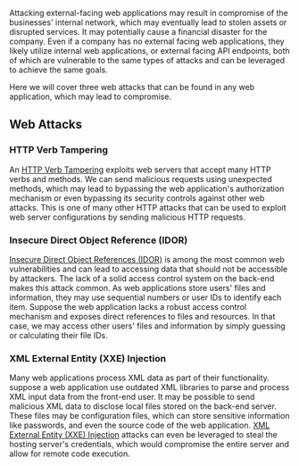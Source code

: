 Attacking external-facing web applications may result in compromise of the businesses' internal network, which may eventually lead to stolen assets or disrupted services. It may potentially cause a financial disaster for the company. Even if a company has no external facing web applications, they likely utilize internal web applications, or external facing API endpoints, both of which are vulnerable to the same types of attacks and can be leveraged to achieve the same goals.

Here we will cover three web attacks that can be found in any web application, which may lead to compromise.

## Web Attacks

### HTTP Verb Tampering

An [HTTP Verb Tampering](https://owasp.org/www-project-web-security-testing-guide/v41/4-Web_Application_Security_Testing/07-Input_Validation_Testing/03-Testing_for_HTTP_Verb_Tampering) exploits web servers that accept many HTTP verbs and methods. We can send malicious requests using unexpected methods, which may lead to bypassing the  web application's authorization mechanism or even bypassing its security controls against other web attacks. This is one of many other HTTP attacks that can be used to exploit web server configurations by sending malicious HTTP requests.

### Insecure Direct Object Reference (IDOR)

[Insecure Direct Object References (IDOR)](https://owasp.org/www-project-web-security-testing-guide/latest/4-Web_Application_Security_Testing/05-Authorization_Testing/04-Testing_for_Insecure_Direct_Object_References) is among the most common web vulnerabilities and can lead to accessing data that should not be accessible by attackers. The lack of a solid access control system on the back-end makes this attack common. As web applications store users' files and information, they may use sequential numbers or user IDs to identify each item. Suppose the web application lacks a robust access control mechanism and exposes direct references to files and resources. In that case, we may access other users' files and information by simply guessing or calculating their file IDs.

### XML External Entity (XXE) Injection

Many web applications process XML data as part of their functionality. suppose a web application use outdated XML libraries to parse and process XML input data from the front-end user. It may be possible to send malicious XML data to disclose local files stored on the back-end server. These files may be configuration files, which can store sensitive information like passwords, and even the source code of the web application. [XML External Entity (XXE) Injection](https://owasp.org/www-community/vulnerabilities/XML_External_Entity_(XXE)_Processing) attacks can even be leveraged to steal the hosting server's credentials, which would compromise the entire server and allow for remote code execution.